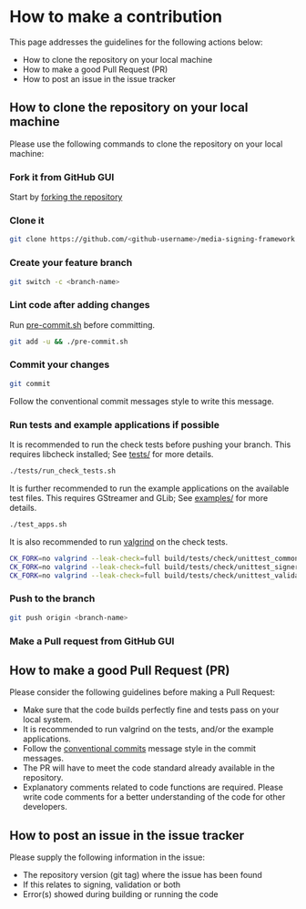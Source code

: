 # How to make a contribution
This page addresses the guidelines for the following actions below:

- How to clone the repository on your local machine
- How to make a good Pull Request (PR)
- How to post an issue in the issue tracker

## How to clone the repository on your local machine
Please use the following commands to clone the repository on your local machine:

### Fork it from GitHub GUI
Start by [forking the repository](https://docs.github.com/en/github/getting-started-with-github/fork-a-repo)

### Clone it
```sh
git clone https://github.com/<github-username>/media-signing-framework.git
```

### Create your feature branch
```sh
git switch -c <branch-name>
```

### Lint code after adding changes
Run [pre-commit.sh](pre-commit.sh) before committing.
```sh
git add -u && ./pre-commit.sh
```

### Commit your changes
```sh
git commit
```
Follow the conventional commit messages style to write this message.

### Run tests and example applications if possible
It is recommended to run the check tests before pushing your branch. This requires
libcheck installed; See [tests/](./tests/README.md) for more details.
```sh
./tests/run_check_tests.sh
```

It is further recommended to run the example applications on the available test files.
This requires GStreamer and GLib; See [examples/](./examples/README.md) for more details.
```sh
./test_apps.sh
```

It is also recommended to run [valgrind](https://valgrind.org) on the check tests.
```sh
CK_FORK=no valgrind --leak-check=full build/tests/check/unittest_common
CK_FORK=no valgrind --leak-check=full build/tests/check/unittest_signer
CK_FORK=no valgrind --leak-check=full build/tests/check/unittest_validator
```

### Push to the branch
```sh
git push origin <branch-name>
```

### Make a Pull request from GitHub GUI

## How to make a good Pull Request (PR)
Please consider the following guidelines before making a Pull Request:

- Make sure that the code builds perfectly fine and tests pass on your local system.
- It is recommended to run valgrind on the tests, and/or the example applications.
- Follow the [conventional commits](https://www.conventionalcommits.org) message
style in the commit messages.
- The PR will have to meet the code standard already available in the repository.
- Explanatory comments related to code functions are required. Please write code
comments for a better understanding of the code for other developers.

## How to post an issue in the issue tracker
Please supply the following information in the issue:

- The repository version (git tag) where the issue has been found
- If this relates to signing, validation or both
- Error(s) showed during building or running the code
